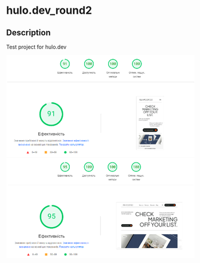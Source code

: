 # hulo.dev_round2
## Description
Test project for hulo.dev

![image](./pagespeed_mobile.png)
![image](./pagespeed_desktop.png)
